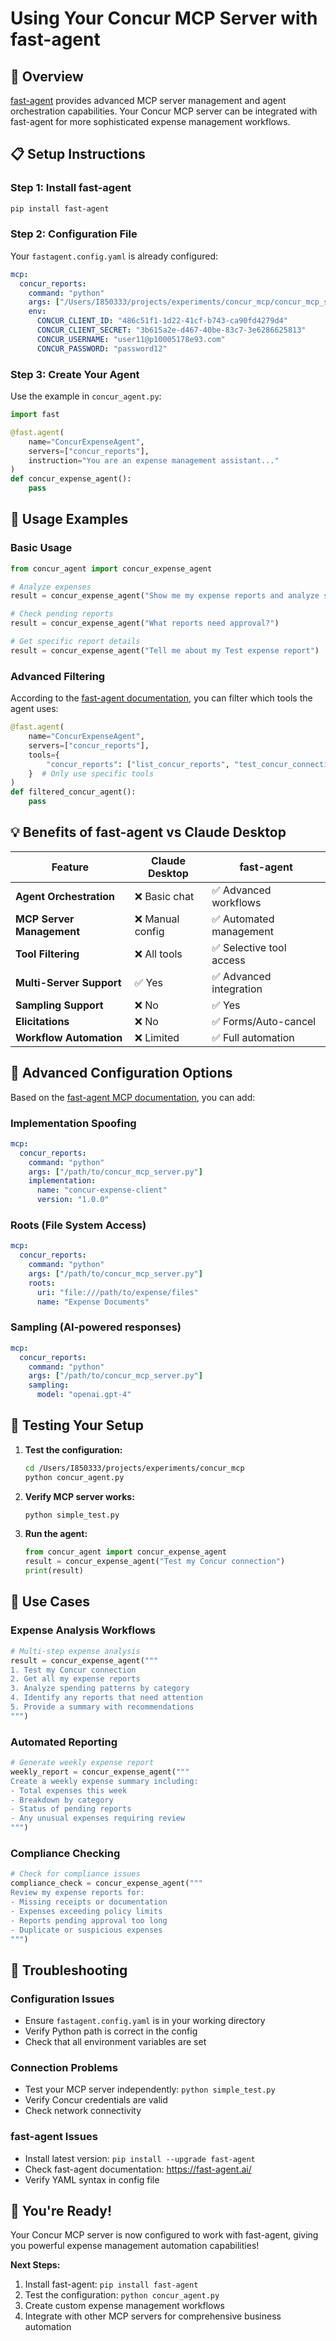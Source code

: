 # Using Your Concur MCP Server with fast-agent

## 🎯 Overview

[fast-agent](https://fast-agent.ai/mcp/#adding-a-stdio-server) provides advanced MCP server management and agent orchestration capabilities. Your Concur MCP server can be integrated with fast-agent for more sophisticated expense management workflows.

## 📋 Setup Instructions

### Step 1: Install fast-agent
```bash
pip install fast-agent
```

### Step 2: Configuration File
Your `fastagent.config.yaml` is already configured:

```yaml
mcp:
  concur_reports:
    command: "python"
    args: ["/Users/I850333/projects/experiments/concur_mcp/concur_mcp_server.py"]
    env:
      CONCUR_CLIENT_ID: "486c51f1-1d22-41cf-b743-ca90fd4279d4"
      CONCUR_CLIENT_SECRET: "3b615a2e-d467-40be-83c7-3e6286625813"
      CONCUR_USERNAME: "user11@p10005178e93.com"
      CONCUR_PASSWORD: "password12"
```

### Step 3: Create Your Agent
Use the example in `concur_agent.py`:

```python
import fast

@fast.agent(
    name="ConcurExpenseAgent",
    servers=["concur_reports"],
    instruction="You are an expense management assistant..."
)
def concur_expense_agent():
    pass
```

## 🚀 Usage Examples

### Basic Usage
```python
from concur_agent import concur_expense_agent

# Analyze expenses
result = concur_expense_agent("Show me my expense reports and analyze spending patterns")

# Check pending reports
result = concur_expense_agent("What reports need approval?")

# Get specific report details
result = concur_expense_agent("Tell me about my Test expense report")
```

### Advanced Filtering
According to the [fast-agent documentation](https://fast-agent.ai/mcp/#adding-a-stdio-server), you can filter which tools the agent uses:

```python
@fast.agent(
    name="ConcurExpenseAgent",
    servers=["concur_reports"],
    tools={
        "concur_reports": ["list_concur_reports", "test_concur_connection"]
    }  # Only use specific tools
)
def filtered_concur_agent():
    pass
```

## 💡 Benefits of fast-agent vs Claude Desktop

| Feature | Claude Desktop | fast-agent |
|---------|----------------|------------|
| **Agent Orchestration** | ❌ Basic chat | ✅ Advanced workflows |
| **MCP Server Management** | ❌ Manual config | ✅ Automated management |
| **Tool Filtering** | ❌ All tools | ✅ Selective tool access |
| **Multi-Server Support** | ✅ Yes | ✅ Advanced integration |
| **Sampling Support** | ❌ No | ✅ Yes |
| **Elicitations** | ❌ No | ✅ Forms/Auto-cancel |
| **Workflow Automation** | ❌ Limited | ✅ Full automation |

## 🔧 Advanced Configuration Options

Based on the [fast-agent MCP documentation](https://fast-agent.ai/mcp/#adding-a-stdio-server), you can add:

### Implementation Spoofing
```yaml
mcp:
  concur_reports:
    command: "python"
    args: ["/path/to/concur_mcp_server.py"]
    implementation:
      name: "concur-expense-client"
      version: "1.0.0"
```

### Roots (File System Access)
```yaml
mcp:
  concur_reports:
    command: "python"
    args: ["/path/to/concur_mcp_server.py"]
    roots:
      uri: "file:///path/to/expense/files"
      name: "Expense Documents"
```

### Sampling (AI-powered responses)
```yaml
mcp:
  concur_reports:
    command: "python"
    args: ["/path/to/concur_mcp_server.py"]
    sampling:
      model: "openai.gpt-4"
```

## 🧪 Testing Your Setup

1. **Test the configuration:**
   ```bash
   cd /Users/I850333/projects/experiments/concur_mcp
   python concur_agent.py
   ```

2. **Verify MCP server works:**
   ```bash
   python simple_test.py
   ```

3. **Run the agent:**
   ```python
   from concur_agent import concur_expense_agent
   result = concur_expense_agent("Test my Concur connection")
   print(result)
   ```

## 🎯 Use Cases

### Expense Analysis Workflows
```python
# Multi-step expense analysis
result = concur_expense_agent("""
1. Test my Concur connection
2. Get all my expense reports
3. Analyze spending patterns by category
4. Identify any reports that need attention
5. Provide a summary with recommendations
""")
```

### Automated Reporting
```python
# Generate weekly expense report
weekly_report = concur_expense_agent("""
Create a weekly expense summary including:
- Total expenses this week
- Breakdown by category
- Status of pending reports
- Any unusual expenses requiring review
""")
```

### Compliance Checking
```python
# Check for compliance issues
compliance_check = concur_expense_agent("""
Review my expense reports for:
- Missing receipts or documentation
- Expenses exceeding policy limits
- Reports pending approval too long
- Duplicate or suspicious expenses
""")
```

## 🚨 Troubleshooting

### Configuration Issues
- Ensure `fastagent.config.yaml` is in your working directory
- Verify Python path is correct in the config
- Check that all environment variables are set

### Connection Problems
- Test your MCP server independently: `python simple_test.py`
- Verify Concur credentials are valid
- Check network connectivity

### fast-agent Issues
- Install latest version: `pip install --upgrade fast-agent`
- Check fast-agent documentation: https://fast-agent.ai/
- Verify YAML syntax in config file

## 🎉 You're Ready!

Your Concur MCP server is now configured to work with fast-agent, giving you powerful expense management automation capabilities!

**Next Steps:**
1. Install fast-agent: `pip install fast-agent`
2. Test the configuration: `python concur_agent.py`
3. Create custom expense management workflows
4. Integrate with other MCP servers for comprehensive business automation
